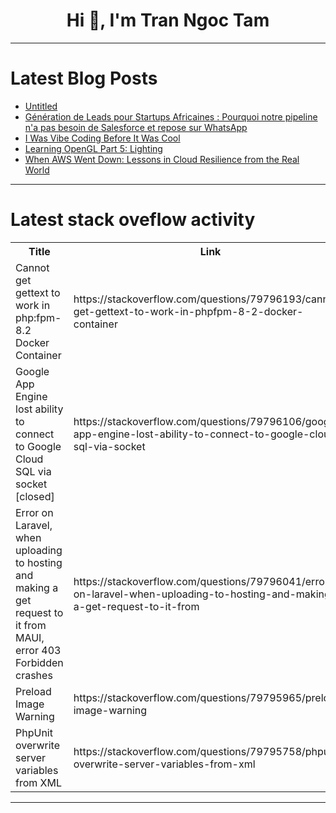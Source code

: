 <h1 align="center">Hi 👋, I'm Tran Ngoc Tam</h1>

---

# Latest Blog Posts 
<!-- BLOG-POST-LIST:START -->
- [Untitled](https://dev.to/jair_figueroa_bfbc2fb355e/untitled-1n0l)
- [Génération de Leads pour Startups Africaines : Pourquoi notre pipeline n&#39;a pas besoin de Salesforce et repose sur WhatsApp](https://dev.to/maxime_dossou_77bbeb5bcc4/generation-de-leads-pour-startups-africaines-pourquoi-notre-pipeline-na-pas-besoin-de-salesforce-1mmf)
- [I Was Vibe Coding Before It Was Cool](https://dev.to/junothreadborne/i-was-vibe-coding-before-it-was-cool-3o75)
- [Learning OpenGL Part 5: Lighting](https://dev.to/noticeablesmeh/learning-opengl-part-5-lightinting-2be7)
- [When AWS Went Down: Lessons in Cloud Resilience from the Real World](https://dev.to/chioma_nwosu_99d57862fb18/when-aws-went-down-lessons-in-cloud-resilience-from-the-real-world-1a4k)
<!-- BLOG-POST-LIST:END -->

---

# Latest stack oveflow activity
<table>
  <tr><th>Title</th><th>Link</th></tr>
  <!-- STACKOVERFLOW:START --><tr><td>Cannot get gettext to work in php:fpm-8.2 Docker Container</td><td>https://stackoverflow.com/questions/79796193/cannot-get-gettext-to-work-in-phpfpm-8-2-docker-container</td></tr><tr><td>Google App Engine lost ability to connect to Google Cloud SQL via socket [closed]</td><td>https://stackoverflow.com/questions/79796106/google-app-engine-lost-ability-to-connect-to-google-cloud-sql-via-socket</td></tr><tr><td>Error on Laravel, when uploading to hosting and making a get request to it from MAUI, error 403 Forbidden crashes</td><td>https://stackoverflow.com/questions/79796041/error-on-laravel-when-uploading-to-hosting-and-making-a-get-request-to-it-from</td></tr><tr><td>Preload Image Warning</td><td>https://stackoverflow.com/questions/79795965/preload-image-warning</td></tr><tr><td>PhpUnit overwrite server variables from XML</td><td>https://stackoverflow.com/questions/79795758/phpunit-overwrite-server-variables-from-xml</td></tr><!-- STACKOVERFLOW:END -->
</table>

---


